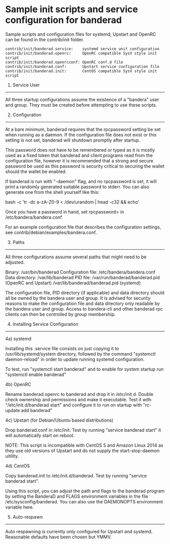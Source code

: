 Sample init scripts and service configuration for banderad
==========================================================

Sample scripts and configuration files for systemd, Upstart and OpenRC
can be found in the contrib/init folder.

    contrib/init/banderad.service:    systemd service unit configuration
    contrib/init/banderad.openrc:     OpenRC compatible SysV style init script
    contrib/init/banderad.openrcconf: OpenRC conf.d file
    contrib/init/banderad.conf:       Upstart service configuration file
    contrib/init/banderad.init:       CentOS compatible SysV style init script

1. Service User
---------------------------------

All three startup configurations assume the existence of a "bandera" user
and group.  They must be created before attempting to use these scripts.

2. Configuration
---------------------------------

At a bare minimum, banderad requires that the rpcpassword setting be set
when running as a daemon.  If the configuration file does not exist or this
setting is not set, banderad will shutdown promptly after startup.

This password does not have to be remembered or typed as it is mostly used
as a fixed token that banderad and client programs read from the configuration
file, however it is recommended that a strong and secure password be used
as this password is security critical to securing the wallet should the
wallet be enabled.

If banderad is run with "-daemon" flag, and no rpcpassword is set, it will
print a randomly generated suitable password to stderr.  You can also
generate one from the shell yourself like this:

bash -c 'tr -dc a-zA-Z0-9 < /dev/urandom | head -c32 && echo'

Once you have a password in hand, set rpcpassword= in /etc/bandera/bandera.conf

For an example configuration file that describes the configuration settings,
see contrib/debian/examples/bandera.conf.

3. Paths
---------------------------------

All three configurations assume several paths that might need to be adjusted.

Binary:              /usr/bin/banderad
Configuration file:  /etc/bandera/bandera.conf
Data directory:      /var/lib/banderad
PID file:            /var/run/banderad/banderad.pid (OpenRC and Upstart)
                     /var/lib/banderad/banderad.pid (systemd)

The configuration file, PID directory (if applicable) and data directory
should all be owned by the bandera user and group.  It is advised for security
reasons to make the configuration file and data directory only readable by the
bandera user and group.  Access to bandera-cli and other banderad rpc clients
can then be controlled by group membership.

4. Installing Service Configuration
-----------------------------------

4a) systemd

Installing this .service file consists on just copying it to
/usr/lib/systemd/system directory, followed by the command
"systemctl daemon-reload" in order to update running systemd configuration.

To test, run "systemctl start banderad" and to enable for system startup run
"systemctl enable banderad"

4b) OpenRC

Rename banderad.openrc to banderad and drop it in /etc/init.d.  Double
check ownership and permissions and make it executable.  Test it with
"/etc/init.d/banderad start" and configure it to run on startup with
"rc-update add banderad"

4c) Upstart (for Debian/Ubuntu based distributions)

Drop banderad.conf in /etc/init.  Test by running "service banderad start"
it will automatically start on reboot.

NOTE: This script is incompatible with CentOS 5 and Amazon Linux 2014 as they
use old versions of Upstart and do not supply the start-stop-daemon uitility.

4d) CentOS

Copy banderad.init to /etc/init.d/banderad. Test by running "service banderad start".

Using this script, you can adjust the path and flags to the banderad program by
setting the BanderaD and FLAGS environment variables in the file
/etc/sysconfig/banderad. You can also use the DAEMONOPTS environment variable here.

5. Auto-respawn
-----------------------------------

Auto respawning is currently only configured for Upstart and systemd.
Reasonable defaults have been chosen but YMMV.
